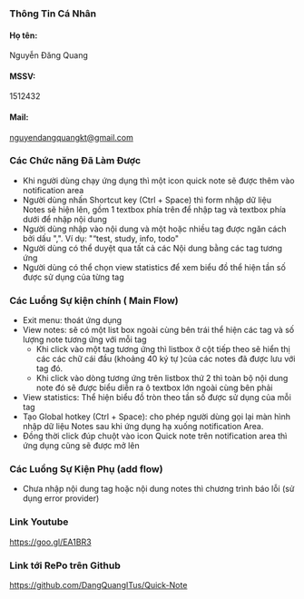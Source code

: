 ### Thông Tin Cá Nhân ###
#### Họ tên: ####
 Nguyễn Đăng Quang
#### MSSV: ####
 1512432 
#### Mail: ####
 nguyendangquangkt@gmail.com

### Các Chức năng Đã Làm Được ###

- Khi người dùng chạy ứng dụng thì một icon quick note sẽ được thêm vào notification area
- Người dùng nhấn Shortcut key (Ctrl + Space) thì form nhập dữ liệu Notes sẽ hiện lên, gồm 1 textbox phía trên để nhập tag và textbox phía dưới để nhập nội dung
- Người dùng nhập vào nội dung và một hoặc nhiều tag được ngăn cách bởi dấu ",". Ví dụ: "“test, study, info, todo"
- Người dùng có thể duyệt qua tất cả các Nội dung bằng các tag tương ứng
- Người dùng có thể chọn view statistics để xem biểu đồ thể hiện tần số được sử dụng của từng tag

### Các Luồng Sự kiện chính ( Main Flow) ### 
- Exit menu: thoát ứng dụng
- View notes: sẽ có một list box ngoài cùng bên trái thể hiện các tag và số lượng note tương ứng với mỗi tag
    + Khi click vào một tag tương ứng thì listbox ở cột tiếp theo sẽ hiển thị các các chữ cái đầu (khoảng 40 ký tự )của các notes đã được lưu với tag đó.
    + Khi click vào dòng tương ứng trên listbox thứ 2 thì toàn bộ nội dung note đó sẽ được biểu diễn ra ô textbox lớn ngoài cùng bên phải
- View statistics: Thể hiện biểu đồ tròn theo tần số được sử dụng của mỗi tag
- Tạo Global hotkey (Ctrl + Space): cho phép người dùng gọi lại màn hình nhập dữ liệu Notes sau khi ứng dụng hạ xuống notification Area.
- Đồng thời click đúp chuột vào icon Quick note trên notification area thì ứng dụng cũng sẽ được mở lên
### Các Luồng Sự Kiện Phụ (add flow) ###
- Chưa nhập nội dung tag hoặc nội dung notes thì chương trình báo lỗi (sử dụng error provider) 

### Link Youtube ###
https://goo.gl/EA1BR3

### Link tới RePo trên Github ###
https://github.com/DangQuangITus/Quick-Note
